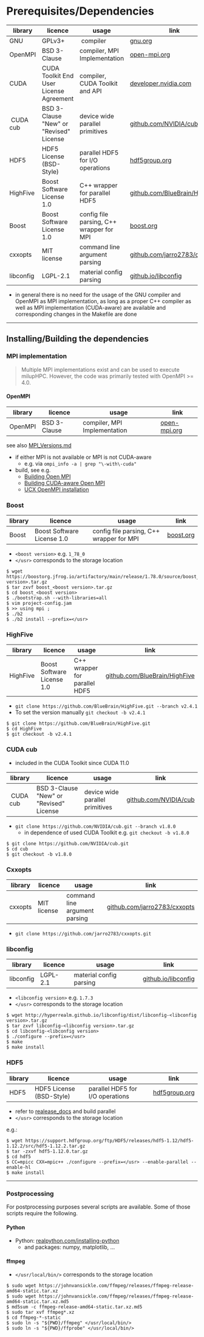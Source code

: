 # Prerequisites/Dependencies

| library         | licence           | usage             | link               |
| --------------- | ----------------- | ----------------- | ------------------ |
| GNU             | GPLv3+            | compiler          | [gnu.org](https://www.gnu.org/home.de.html) |
| OpenMPI         | BSD 3-Clause      | compiler, MPI Implementation | [open-mpi.org](https://www.open-mpi.org/) |
| CUDA            | CUDA Toolkit End User License Agreement | compiler, CUDA Toolkit and API | [developer.nvidia.com](https://developer.nvidia.com/) |
| CUDA cub        | BSD 3-Clause "New" or "Revised" License | device wide parallel primitives | [github.com/NVIDIA/cub](https://github.com/NVIDIA/cub) |
| HDF5            | HDF5 License (BSD-Style) | parallel HDF5 for I/O operations | [hdf5group.org](https://www.hdfgroup.org/solutions/hdf5/) |
| HighFive        | Boost Software License 1.0 | C++ wrapper for parallel HDF5 | [github.com/BlueBrain/HighFive](https://github.com/BlueBrain/HighFive) |
| Boost           | Boost Software License 1.0 | config file parsing, C++ wrapper for MPI | [boost.org](https://www.boost.org/) |
| cxxopts         | MIT license | command line argument parsing | [github.com/jarro2783/cxxopts](https://github.com/jarro2783/cxxopts) |
| libconfig       |  LGPL-2.1 | material config parsing| [github.io/libconfig](http://hyperrealm.github.io/libconfig/) |

* in general there is no need for the usage of the GNU compiler and OpenMPI as MPI implementation, as long as a proper C++ compiler as well as MPI implementation (CUDA-aware) are available and corresponding changes in the Makefile are done

_____

## Installing/Building the dependencies

### MPI implementation

> Multiple MPI implementations exist and can be used to execute milupHPC. However, the code was primarily tested with OpenMPI >= 4.0.

#### OpenMPI


| library         | licence           | usage             | link               |
| --------------- | ----------------- | ----------------- | ------------------ |
| OpenMPI         | BSD 3-Clause      | compiler, MPI Implementation | [open-mpi.org](https://www.open-mpi.org/) |


see also [MPI_Versions.md](MPI_Versions.md)

* if either MPI is not available or MPI is not CUDA-aware
	* e.g. via `ompi_info -a | grep "\-with\-cuda"` 
* build, see e.g.
	* [Building Open MPI](https://www.open-mpi.org/faq/?category=building)
	* [Building CUDA-aware Open MPI](https://www.open-mpi.org/faq/?category=buildcuda)
	* [UCX OpenMPI installation](https://github.com/openucx/ucx/wiki/OpenMPI-and-OpenSHMEM-installation-with-UCX)

	
### Boost

| library         | licence           | usage             | link               |
| --------------- | ----------------- | ----------------- | ------------------ |
| Boost           | Boost Software License 1.0 | config file parsing, C++ wrapper for MPI | [boost.org](https://www.boost.org/) |

* `<boost version>` e.g. `1_78_0`
* `</usr>` corresponds to the storage location

```
$ wget https://boostorg.jfrog.io/artifactory/main/release/1.78.0/source/boost_<boost version>.tar.gz
$ tar zxvf boost_<boost version>.tar.gz
$ cd boost_<boost version>
$ ./bootstrap.sh --with-libraries=all
$ vim project-config.jam
$ >> using mpi ;
$ ./b2
$ ./b2 install --prefix=</usr>
```

### HighFive

| library         | licence           | usage             | link               |
| --------------- | ----------------- | ----------------- | ------------------ |
| HighFive        | Boost Software License 1.0 | C++ wrapper for parallel HDF5 | [github.com/BlueBrain/HighFive](https://github.com/BlueBrain/HighFive) |

* `git clone https://github.com/BlueBrain/HighFive.git --branch v2.4.1`
* To set the version manually `git checkout -b v2.4.1`
```
$ git clone https://github.com/BlueBrain/HighFive.git
$ cd HighFive
$ git checkout -b v2.4.1
```


### CUDA cub

* included in the CUDA Toolkit since CUDA 11.0

| library         | licence           | usage             | link               |
| --------------- | ----------------- | ----------------- | ------------------ |
| CUDA cub        | BSD 3-Clause "New" or "Revised" License | device wide parallel primitives | [github.com/NVIDIA/cub](https://github.com/NVIDIA/cub) |

* `git clone https://github.com/NVIDIA/cub.git --branch v1.8.0`
	* in dependence of used CUDA Toolkit e.g. `git checkout -b v1.8.0`
```
$ git clone https://github.com/NVIDIA/cub.git
$ cd cub
$ git checkout -b v1.8.0
```


### Cxxopts

| library         | licence           | usage             | link               |
| --------------- | ----------------- | ----------------- | ------------------ |
| cxxopts         | MIT license | command line argument parsing | [github.com/jarro2783/cxxopts](https://github.com/jarro2783/cxxopts) |

* `git clone https://github.com/jarro2783/cxxopts.git`


### libconfig

| library         | licence           | usage             | link               |
| --------------- | ----------------- | ----------------- | ------------------ |
| libconfig       |  LGPL-2.1 | material config parsing| [github.io/libconfig](http://hyperrealm.github.io/libconfig/) |

* `<libconfig version>` e.g. `1.7.3`
* `</usr>` corresponds to the storage location

```
$ wget http://hyperrealm.github.io/libconfig/dist/libconfig-<libconfig version>.tar.gz
$ tar zxvf libconfig-<libconfig version>.tar.gz
$ cd libconfig-<libconfig version>
$ ./configure --prefix=</usr>
$ make
$ make install
```


### HDF5

| library         | licence           | usage             | link               |
| --------------- | ----------------- | ----------------- | ------------------ |
| HDF5            | HDF5 License (BSD-Style) | parallel HDF5 for I/O operations | [hdf5group.org](https://www.hdfgroup.org/solutions/hdf5/) |

* refer to [realease_docs](https://github.com/HDFGroup/hdf5/tree/develop/release_docs) and build parallel
* `</usr>` corresponds to the storage location

e.g.:

```
$ wget https://support.hdfgroup.org/ftp/HDF5/releases/hdf5-1.12/hdf5-1.12.2/src/hdf5-1.12.2.tar.gz
$ tar -zxvf hdf5-1.12.0.tar.gz
$ cd hdf5
$ CC=mpicc CXX=mpic++ ./configure --prefix=</usr> --enable-parallel --enable-hl
$ make install
```


_____

### Postprocessing 

For postprocessing purposes several scripts are available. Some of those scripts require the following.

#### Python

* Python: [realpython.com/installing-python](https://realpython.com/installing-python/)
	* and packages: numpy, matplotlib, ...

#### ffmpeg
* `</usr/local/bin/>` corresponds to the storage location
```
$ sudo wget https://johnvansickle.com/ffmpeg/releases/ffmpeg-release-amd64-static.tar.xz
$ sudo wget https://johnvansickle.com/ffmpeg/releases/ffmpeg-release-amd64-static.tar.xz.md5
$ md5sum -c ffmpeg-release-amd64-static.tar.xz.md5
$ sudo tar xvf ffmpeg*.xz
$ cd ffmpeg-*-static
$ sudo ln -s "${PWD}/ffmpeg" </usr/local/bin/>
$ sudo ln -s "${PWD}/ffprobe" </usr/local/bin/>
```
